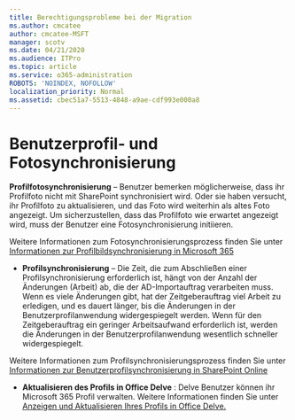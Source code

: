 ```yaml
---
title: Berechtigungsprobleme bei der Migration
ms.author: cmcatee
author: cmcatee-MSFT
manager: scotv
ms.date: 04/21/2020
ms.audience: ITPro
ms.topic: article
ms.service: o365-administration
ROBOTS: 'NOINDEX, NOFOLLOW'
localization_priority: Normal
ms.assetid: cbec51a7-5513-4848-a9ae-cdf993e000a8
---
```


# <a name="user-profile-and-photo-synchronization"></a>Benutzerprofil- und Fotosynchronisierung

 **Profilfotosynchronisierung** – Benutzer bemerken möglicherweise, dass ihr Profilfoto nicht mit SharePoint synchronisiert wird. Oder sie haben versucht, ihr Profilfoto zu aktualisieren, und das Foto wird weiterhin als altes Foto angezeigt. Um sicherzustellen, dass das Profilfoto wie erwartet angezeigt wird, muss der Benutzer eine Fotosynchronisierung initiieren. 
  
Weitere Informationen zum Fotosynchronisierungsprozess finden Sie unter [Informationen zur Profilbildsynchronisierung in Microsoft 365](https://go.microsoft.com/fwlink/?linkid=2022634)
  
- **Profilsynchronisierung** – Die Zeit, die zum Abschließen einer Profilsynchronisierung erforderlich ist, hängt von der Anzahl der Änderungen (Arbeit) ab, die der AD-Importauftrag verarbeiten muss. Wenn es viele Änderungen gibt, hat der Zeitgeberauftrag viel Arbeit zu erledigen, und es dauert länger, bis die Änderungen in der Benutzerprofilanwendung widergespiegelt werden. Wenn für den Zeitgeberauftrag ein geringer Arbeitsaufwand erforderlich ist, werden die Änderungen in der Benutzerprofilanwendung wesentlich schneller widergespiegelt. 
  
Weitere Informationen zum Profilsynchronisierungsprozess finden Sie unter [Informationen zur Benutzerprofilsynchronisierung in SharePoint Online](https://go.microsoft.com/fwlink/?linkid=2022639)
    
- **Aktualisieren des Profils in Office Delve** : Delve Benutzer können ihr Microsoft 365 Profil verwalten. Weitere Informationen finden Sie unter [Anzeigen und Aktualisieren Ihres Profils in Office Delve.](https://support.office.com/article/View-and-update-your-profile-in-Office-Delve-4e84343b-eedf-45a1-aeb9-8627ccca14ba)
    

